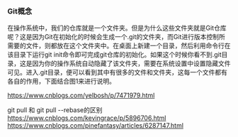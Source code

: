 
### Git概念

在操作系统中，我们的仓库就是一个文件夹。但是为什么这些文件夹就是Git仓库呢？这是因为Git在初始化的时候会生成一个.git的文件夹，而Git进行版本控制所需要的文件，则都放在这个文件夹中。在桌面上新建一个目录，然后利用命令行在该目录下运行git init命令即可完成git仓库的初始化。如果这个时候你看不到.git目录，这是因为你的操作系统自动隐藏了该文件夹，需要在系统设置中设置隐藏文件可见。进入.git目录，便可以看到其中有很多的文件和文件夹，这每一个文件都有各自的作用，下面结合图1来进行说明。

https://www.cnblogs.com/yelbosh/p/7471979.html

git pull 和 git pull --rebase的区别  https://www.cnblogs.com/kevingrace/p/5896706.html  https://www.cnblogs.com/pinefantasy/articles/6287147.html
